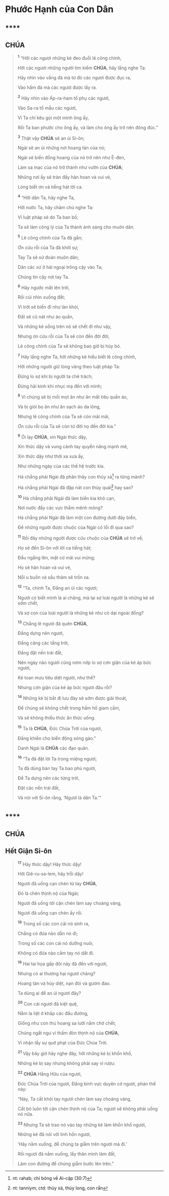 # Phước Hạnh của Con Dân

## \*\*\*\*

## CHÚA

> <sup><b>1</b></sup> “Hỡi các ngươi những kẻ đeo đuổi lẽ công chính,
>
> Hỡi các ngươi những người tìm kiếm **CHÚA**, hãy lắng nghe Ta:
>
> Hãy nhìn vào vầng đá mà từ đó các ngươi được đục ra,
>
> Vào hầm đá mà các ngươi được lấy ra.
>
> <sup><b>2</b></sup> Hãy nhìn vào Áp-ra-ham tổ phụ các ngươi,
>
> Vào Sa-ra tổ mẫu các ngươi,
>
> Vì Ta chỉ kêu gọi một mình ông ấy,
>
> Rồi Ta ban phước cho ông ấy, và làm cho ông ấy trở nên đông đúc.”
>
> <sup><b>3</b></sup> Thật vậy **CHÚA** sẽ an ủi Si-ôn;
>
> Ngài sẽ an ủi những nơi hoang tàn của nó;
>
> Ngài sẽ biến đồng hoang của nó trở nên như Ê-đen,
>
> Làm sa mạc của nó trở thành như vườn của **CHÚA**;
>
> Những nơi ấy sẽ tràn đầy hân hoan và vui vẻ,
>
> Lòng biết ơn và tiếng hát lời ca.
>
> <sup><b>4</b></sup> “Hỡi dân Ta, hãy nghe Ta,
>
> Hỡi nước Ta, hãy chăm chú nghe Ta:
>
> Vì luật pháp sẽ do Ta ban bố;
>
> Ta sẽ làm công lý của Ta thành ánh sáng cho muôn dân.
>
> <sup><b>5</b></sup> Lẽ công chính của Ta đã gần;
>
> Ơn cứu rỗi của Ta đã khởi sự;
>
> Tay Ta sẽ xử đoán muôn dân;
>
> Dân các xứ ở hải ngoại trông cậy vào Ta;
>
> Chúng tin cậy nơi tay Ta.
>
> <sup><b>6</b></sup> Hãy ngước mắt lên trời,
>
> Rồi cúi nhìn xuống đất;
>
> Vì trời sẽ biến đi như làn khói,
>
> Đất sẽ cũ nát như áo quần,
>
> Và những kẻ sống trên nó sẽ chết đi như vậy,
>
> Nhưng ơn cứu rỗi của Ta sẽ còn đến đời đời,
>
> Lẽ công chính của Ta sẽ không bao giờ bị hủy bỏ.
>
> <sup><b>7</b></sup> Hãy lắng nghe Ta, hỡi những kẻ hiểu biết lẽ công chính,
>
> Hỡi những người giữ lòng vâng theo luật pháp Ta:
>
> Đừng lo sợ khi bị người ta chê trách;
>
> Đừng hãi kinh khi nhục mạ đến với mình;
>
> <sup><b>8</b></sup> Vì chúng sẽ bị mối mọt ăn như ăn mất tiêu quần áo,
>
> Và bị giòi bọ ăn như ăn sạch áo da lông,
>
> Nhưng lẽ công chính của Ta sẽ còn mãi mãi,
>
> Ơn cứu rỗi của Ta sẽ còn từ đời nọ đến đời kia.”
>
> <sup><b>9</b></sup> Ôi lạy **CHÚA**, xin Ngài thức dậy,
>
> Xin thức dậy và vung cánh tay quyền năng mạnh mẽ,
>
> Xin thức dậy như thời xa xưa ấy,
>
> Như những ngày của các thế hệ trước kia.
>
> Há chẳng phải Ngài đã phân thây con thủy xà[^1-32bcfdde-43e0-47a8-9f53-c9a417a0805a] ra từng mảnh?
>
> Há chẳng phải Ngài đã đập nát con thủy quái[^2-32bcfdde-43e0-47a8-9f53-c9a417a0805a] hay sao?
>
> <sup><b>10</b></sup> Há chẳng phải Ngài đã làm biển kia khô cạn,
>
> Nơi nước đầy các vực thẳm mênh mông?
>
> Há chẳng phải Ngài đã làm một con đường dưới đáy biển,
>
> Để những người được chuộc của Ngài có lối đi qua sao?
>
> <sup><b>11</b></sup> Rồi đây những người được cứu chuộc của **CHÚA** sẽ trở về;
>
> Họ sẽ đến Si-ôn với lời ca tiếng hát;
>
> Đầu ngẩng lên, mặt cứ mãi vui mừng;
>
> Họ sẽ hân hoan và vui vẻ,
>
> Nỗi u buồn và sầu thảm sẽ trốn xa.
>
> <sup><b>12</b></sup> “Ta, chính Ta, Đấng an ủi các ngươi;
>
> Ngươi có biết mình là ai chăng, mà lại sợ loài người là những kẻ sẽ sớm chết,
>
> Và sợ con của loài người là những kẻ như cỏ dại ngoài đồng?
>
> <sup><b>13</b></sup> Chẳng lẽ ngươi đã quên **CHÚA**,
>
> Đấng dựng nên ngươi,
>
> Đấng căng các tầng trời,
>
> Đấng đặt nền trái đất,
>
> Nên ngày nào ngươi cũng nơm nớp lo sợ cơn giận của kẻ áp bức ngươi,
>
> Kẻ toan mưu tiêu diệt ngươi, như thế?
>
> Nhưng cơn giận của kẻ áp bức ngươi đâu rồi?
>
> <sup><b>14</b></sup> Những kẻ bị bắt đi lưu đày sẽ sớm được giải thoát,
>
> Để chúng sẽ không chết trong hầm hố giam cầm,
>
> Và sẽ không thiếu thức ăn thức uống.
>
> <sup><b>15</b></sup> Ta là **CHÚA**, Đức Chúa Trời của ngươi,
>
> Đấng khiến cho biển động sóng gào.”
>
> Danh Ngài là **CHÚA** các đạo quân.
>
> <sup><b>16</b></sup> “Ta đã đặt lời Ta trong miệng ngươi;
>
> Ta đã dùng bàn tay Ta bao phủ ngươi,
>
> Để Ta dựng nên các từng trời,
>
> Đặt các nền trái đất,
>
> Và nói với Si-ôn rằng, ‘Ngươi là dân Ta.’”

#

## \*\*\*\*

## CHÚA

## Hết Giận Si-ôn

> <sup><b>17</b></sup> Hãy thức dậy! Hãy thức dậy!
>
> Hỡi Giê-ru-sa-lem, hãy trỗi dậy!
>
> Ngươi đã uống cạn chén từ tay **CHÚA**,
>
> Đó là chén thịnh nộ của Ngài;
>
> Ngươi đã uống tới cặn chén làm say choáng váng,
>
> Ngươi đã uống cạn chén ấy rồi.
>
> <sup><b>18</b></sup> Trong số các con cái nó sinh ra,
>
> Chẳng có đứa nào dẫn nó đi;
>
> Trong số các con cái nó dưỡng nuôi,
>
> Không có đứa nào cầm tay nó dắt đi.
>
> <sup><b>19</b></sup> Hai tai họa gấp đôi này đã đến với ngươi,
>
> Nhưng có ai thương hại ngươi chăng?
>
> Hoang tàn và hủy diệt, nạn đói và gươm đao.
>
> Ta dùng ai để an ủi ngươi đây?
>
> <sup><b>20</b></sup> Con cái ngươi đã kiệt quệ,
>
> Nằm la liệt ở khắp các đầu đường,
>
> Giống như con thú hoang sa lưới nằm chờ chết;
>
> Chúng ngất ngư vì thấm đòn thịnh nộ của **CHÚA**,
>
> Vì nhận lấy sự quở phạt của Đức Chúa Trời.
>
> <sup><b>21</b></sup> Vậy bây giờ hãy nghe đây, hỡi những kẻ bị khốn khổ,
>
> Những kẻ bị say nhưng không phải say vì rượu:
>
> <sup><b>22</b></sup> **CHÚA** Hằng Hữu của ngươi,
>
> Đức Chúa Trời của ngươi, Đấng binh vực duyên cớ ngươi, phán thế này:
>
> “Này, Ta cất khỏi tay ngươi chén làm say choáng váng,
>
> Cất bỏ luôn tới cặn chén thịnh nộ của Ta; ngươi sẽ không phải uống nó nữa.
>
> <sup><b>23</b></sup> Nhưng Ta sẽ trao nó vào tay những kẻ làm khốn khổ ngươi,
>
> Những kẻ đã nói với linh hồn ngươi,
>
> ‘Hãy nằm xuống, để chúng ta giẫm trên ngươi mà đi.’
>
> Rồi ngươi đã nằm xuống, lấy thân mình làm đất,
>
> Làm con đường để chúng giẫm bước lên trên.”

[^1-32bcfdde-43e0-47a8-9f53-c9a417a0805a]: nt: rahab; chỉ bóng về Ai-cập (30:7)

[^2-32bcfdde-43e0-47a8-9f53-c9a417a0805a]: nt: tanniym; ctd: thủy xà, thủy long, con rắn
